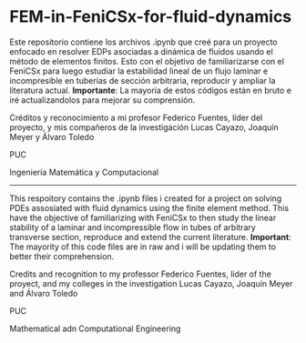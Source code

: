 # FEM-in-FeniCSx-for-fluid-dynamics
Este repositorio contiene los archivos .ipynb que creé para un proyecto enfocado en resolver EDPs asociadas a dinámica de fluidos usando el método de elementos finitos. Esto con el objetivo de familiarizarse con el FeniCSx para luego estudiar la estabilidad lineal de un flujo laminar e incompresible en tuberías de sección arbitraria, reproducir y ampliar la literatura actual.
**Importante**: La mayoría de estos códigos están en bruto e iré actualizandolos para mejorar su comprensión.

Créditos y reconocimiento a mi profesor Federico Fuentes, líder del proyecto, y mis compañeros de la investigación Lucas Cayazo, Joaquín Meyer y Álvaro Toledo

PUC

Ingeniería Matemática y Computacional

---
This respoitory contains the .ipynb files i created for a project on solving PDEs assosiated with fluid dynamics using the finite element method. This have the objective of familiarizing with FeniCSx to then study the linear stability of a laminar and incompressible flow in tubes of arbitrary transverse section, reproduce and extend the current literature.
**Important**: The mayority of this code files are in raw and i will be updating them to better their comprehension.

Credits and recognition to my professor Federico Fuentes, lider of the proyect, and my colleges in the investigation Lucas Cayazo, Joaquín Meyer and Álvaro Toledo

PUC

Mathematical adn Computational Engineering

